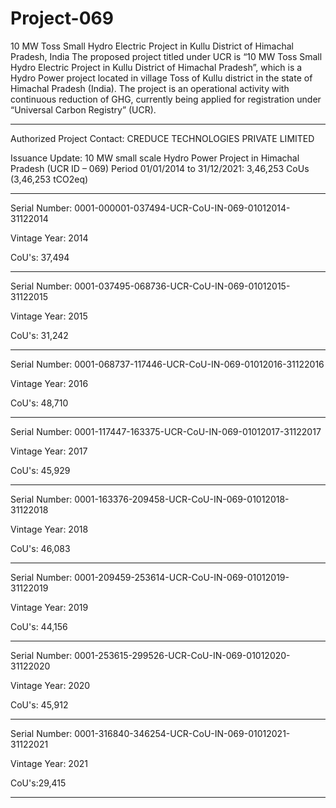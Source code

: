 # Project-069
10 MW Toss Small Hydro Electric Project in Kullu District of Himachal Pradesh, India
The proposed project titled under UCR is “10 MW Toss Small Hydro Electric Project in Kullu District of Himachal Pradesh”, which is a Hydro Power project located in village Toss of Kullu district in the state of Himachal Pradesh (India). The project is an operational activity with continuous reduction of GHG, currently being applied for registration under “Universal Carbon Registry” (UCR).
_____________________________
Authorized Project Contact: CREDUCE TECHNOLOGIES PRIVATE LIMITED

Issuance Update: 10 MW small scale Hydro Power Project in Himachal Pradesh (UCR ID – 069) 
Period 01/01/2014 to 31/12/2021: 3,46,253 CoUs (3,46,253 tCO2eq)
_____________________________
Serial Number: 0001-000001-037494-UCR-CoU-IN-069-01012014-31122014

Vintage Year: 2014

CoU's: 37,494
___________________________________
Serial Number: 0001-037495-068736-UCR-CoU-IN-069-01012015-31122015

Vintage Year: 2015

CoU's: 31,242
________________________________________

Serial Number: 0001-068737-117446-UCR-CoU-IN-069-01012016-31122016

Vintage Year: 2016

CoU's: 48,710
_______________________________________

Serial Number: 0001-117447-163375-UCR-CoU-IN-069-01012017-31122017

Vintage Year: 2017

CoU's: 45,929
_____________________________________

Serial Number: 0001-163376-209458-UCR-CoU-IN-069-01012018-31122018

Vintage Year: 2018

CoU's: 46,083
__________________________________

Serial Number: 0001-209459-253614-UCR-CoU-IN-069-01012019-31122019

Vintage Year: 2019

CoU's: 44,156
____________________________________

Serial Number: 0001-253615-299526-UCR-CoU-IN-069-01012020-31122020

Vintage Year: 2020

CoU's: 45,912
___________________________________

Serial Number: 0001-316840-346254-UCR-CoU-IN-069-01012021-31122021

Vintage Year: 2021

CoU's:29,415
_______________________________________________________
